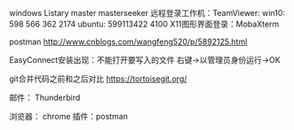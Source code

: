 
windows
Listary
master
masterseeker
远程登录工作机：TeamViewer: 
win10: 598 566 362      2174
ubuntu: 599113422       4100
X11图形界面登录：MobaXterm

postman
http://www.cnblogs.com/wangfeng520/p/5892125.html

EasyConnect安装出现：不能打开要写入的文件
右键->以管理员身份运行->OK

git合并代码之前和之后对比
https://tortoisegit.org/


邮件： Thunderbird

浏览器： chrome
    插件：postman